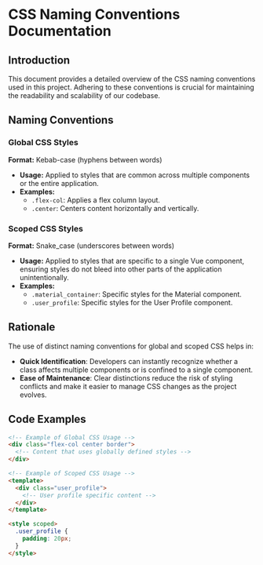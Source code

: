 # CSS Naming Conventions Documentation

## Introduction

This document provides a detailed overview of the CSS naming conventions used in this project. Adhering to these conventions is crucial for maintaining the readability and scalability of our codebase.

## Naming Conventions

### Global CSS Styles

**Format:** Kebab-case (hyphens between words)

- **Usage:** Applied to styles that are common across multiple components or the entire application.
- **Examples:**
  - `.flex-col`: Applies a flex column layout.
  - `.center`: Centers content horizontally and vertically.

### Scoped CSS Styles

**Format:** Snake_case (underscores between words)

- **Usage:** Applied to styles that are specific to a single Vue component, ensuring styles do not bleed into other parts of the application unintentionally.
- **Examples:**
  - `.material_container`: Specific styles for the Material component.
  - `.user_profile`: Specific styles for the User Profile component.

## Rationale

The use of distinct naming conventions for global and scoped CSS helps in:

- **Quick Identification**: Developers can instantly recognize whether a class affects multiple components or is confined to a single component.
- **Ease of Maintenance**: Clear distinctions reduce the risk of styling conflicts and make it easier to manage CSS changes as the project evolves.

## Code Examples

```html
<!-- Example of Global CSS Usage -->
<div class="flex-col center border">
  <!-- Content that uses globally defined styles -->
</div>

<!-- Example of Scoped CSS Usage -->
<template>
  <div class="user_profile">
    <!-- User profile specific content -->
  </div>
</template>

<style scoped>
  .user_profile {
    padding: 20px;
  }
</style>
```
